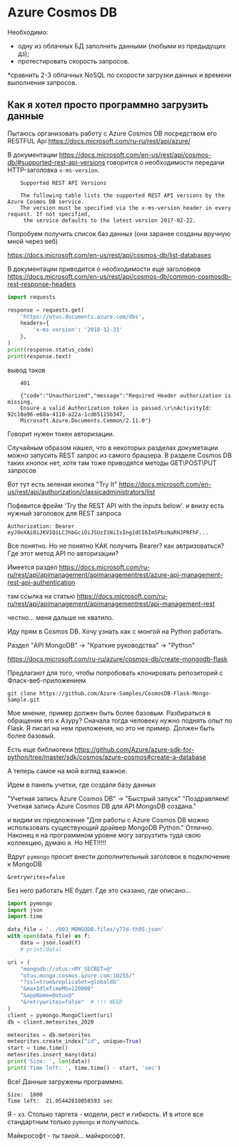 # Azure Cosmos DB

Необходимо:
- одну из облачных БД заполнить данными (любыми из предыдущих дз);
- протестировать скорость запросов.

*сравнить 2-3 облачных NoSQL по скорости загрузки данных и времени выполнения запросов.

## Как я хотел просто программно загрузить данные

Пытаюсь организовать работу c Azure Cosmos DB посредством его RESTFUL Api
https://docs.microsoft.com/ru-ru/rest/api/azure/ 

В документации https://docs.microsoft.com/en-us/rest/api/cosmos-db/#supported-rest-api-versions говорится о необходимости передачи HTTP-заголовка `x-ms-version`.

```text
    Supported REST API Versions
    
    The following table lists the supported REST API versions by the Azure Cosmos DB service. 
    The version must be specified via the x-ms-version header in every request. If not specified,
     the service defaults to the latest version 2017-02-22.
```

Попробуем получить список баз данных (они заранее созданы вручную мной через веб)

https://docs.microsoft.com/en-us/rest/api/cosmos-db/list-databases

В документации приводится о необходимости еще заголовков https://docs.microsoft.com/en-us/rest/api/cosmos-db/common-cosmosdb-rest-response-headers

```python
import requests

response = requests.get(
    'https://otus.documents.azure.com/dbs',
    headers={
        'x-ms-version': '2018-12-31'
    },
)
print(response.status_code)
print(response.text)
```
вывод таков
```text
    401

    {"code":"Unauthorized","message":"Required Header authorization is missing. 
    Ensure a valid Authorization token is passed.\r\nActivityId: 92c10a96-e68a-4110-a22a-1cd65115b347, 
    Microsoft.Azure.Documents.Common/2.11.0"}
```

Говорит нужен токен авторизации.

Случайным образом нашел, что в некоторых разделах докуметации можно запусить REST запрос из самого брацзера. В разделе Cosmos DB таких кнопок нет, хотя там тоже приводятся методы GET\POST\PUT запросов

Вот тут есть зеленая кнопка "Try It"
https://docs.microsoft.com/en-us/rest/api/authorization/classicadministrators/list

Пофявится фрейм 'Try the REST API with the inputs below'.
и внизу есть нужный заголовок для REST запроса

```
Authorization: Bearer eyJ0eXAiOiJKV1QiLCJhbGciOiJSUzI1NiIsIng1dCI6Im5PbzNaRHJPRFhF...
```

Все понятно. Но не понятно КАК получить Bearer? как автризоваться? Где этот метод API по авторизации?

Имеется раздел https://docs.microsoft.com/ru-ru/rest/api/apimanagement/apimanagementrest/azure-api-management-rest-api-authentication

там ссылка на статью https://docs.microsoft.com/ru-ru/rest/api/apimanagement/apimanagementrest/api-management-rest

честно... меня дальше не хватило.


Иду прям в Cosmos DB. Хочу узнать как с монгой на Python работать.

Раздел "API MongoDB" -> "Краткие руководства" -> "Python"

https://docs.microsoft.com/ru-ru/azure/cosmos-db/create-mongodb-flask

Предлагают для того, чтобы попробовать клонировать репозиторий с Фласк-веб-приложением
```shell
git clone https://github.com/Azure-Samples/CosmosDB-Flask-Mongo-Sample.git
```

Мое мнение, пример должен быть более базовым. Разбираться в обращении его к Азуру? Сначала тогда человеку нужно поднять опыт по Flask. Я писал на нем приложения, но это не пример. 
Должен быть более базовый.

Есть еще библиотеки 
https://github.com/Azure/azure-sdk-for-python/tree/master/sdk/cosmos/azure-cosmos#create-a-database

А теперь самое на мой взгляд важное.

Идем в панель учетки, где создали базу данных 

"Учетная запись Azure Cosmos DB" -> "Быстрый запуск"
"Поздравляем! Учетная запись Azure Cosmos DB для API MongoDB создана."

и видим их предложение "Для работы с Azure Cosmos DB можно использовать существующий драйвер MongoDB Python."
Отлично. Наконец я на программном уровне могу загрузтить туда свою коллекцию, думаю я. 
Но НЕТ!!!!!

Вдруг `pymongo` просит внести дополнительный заголовок в подключение к MongoDB

```
&retrywrites=false
```

Без него работать НЕ будет. Где это сказано, где описано... 

```python
import pymongo
import json
import time

data_file = '../003_MONGODB.files/y77d-th95.json'
with open(data_file) as f:
    data = json.load(f)
    # print(data)

uri = (
    "mongodb://otus:<MY_SECRET>@"
    "otus.mongo.cosmos.azure.com:10255/"
    "?ssl=true&replicaSet=globaldb"
    "&maxIdleTimeMS=120000"
    "&appName=@otus@"
    "&retrywrites=false"  # !!! NEED 
)
client = pymongo.MongoClient(uri)
db = client.meteorites_2020

meteorites = db.meteorites
meteorites.create_index("id", unique=True)
start = time.time()
meteorites.insert_many(data)
print('Size: ', len(data))
print('Time left: ', time.time() - start, 'sec')
```

Все! Данные загружены программно.

```text
Size:  1000
Time left:  21.05442810058593 sec
```

Я - хз. Столько таргета - модели, рест и гибкость. И в итоге все стандартным только `pymongo` и получилось.

Майкрософт - ты такой... майкрософт.